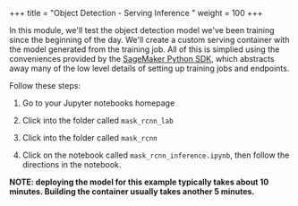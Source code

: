+++
title = "Object Detection - Serving Inference "
weight = 100
+++

In this module, we'll test the object detection model we've been training since the beginning of the day. We'll create a custom serving container with the model generated from the training job. All of this is simplied using the conveniences provided by the [SageMaker Python SDK](https://github.com/aws/sagemaker-python-sdk), which abstracts away many of the low level details of setting up training jobs and endpoints.

Follow these steps:

1. Go to your Jupyter notebooks homepage

2. Click into the folder called `mask_rcnn_lab`

3. Click into the folder called `mask_rcnn`

4. Click on the notebook called `mask_rcnn_inference.ipynb`, then follow the directions in the notebook.

**NOTE: deploying the model for this example typically takes about 10 minutes. Building the container usually takes another 5 minutes.**
